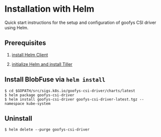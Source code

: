# Installation with Helm

Quick start instructions for the setup and configuration of goofys CSI driver using Helm.

## Prerequisites

1. [install Helm Client](https://helm.sh/docs/using_helm/#installing-the-helm-client)

2. [initialize Helm and install Tiller](https://helm.sh/docs/using_helm/#initialize-helm-and-install-tiller)

## Install BlobFuse via `helm install`

```console
$ cd $GOPATH/src/sigs.k8s.io/goofys-csi-driver/charts/latest
$ helm package goofys-csi-driver
$ helm install goofys-csi-driver goofys-csi-driver-latest.tgz --namespace kube-system
```

## Uninstall

```console
$ helm delete --purge goofys-csi-driver
```
